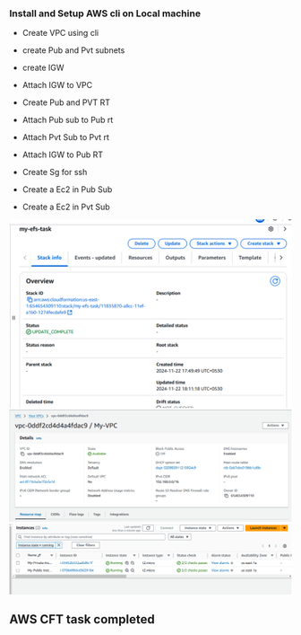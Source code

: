 ### Install and Setup AWS cli on Local machine

* Create VPC using cli

* create Pub and Pvt subnets

* create IGW

* Attach IGW to VPC

* Create Pub and PVT RT

* Attach Pub sub to Pub rt

* Attach Pvt Sub to Pvt rt

* Attach IGW to Pub RT

* Create Sg for ssh 

* Create a Ec2 in Pub Sub

* Create a Ec2 in Pvt Sub 

![preview](./Images/cft-1.png)
![preview](./Images/cft-2.png)
![preview](./Images/cft-3.png)

## AWS CFT task completed